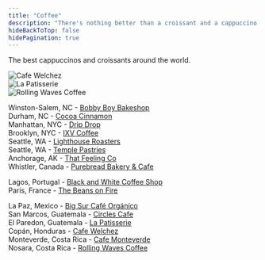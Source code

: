 ```yaml
---
title: "Coffee"
description: "There's nothing better than a croissant and a cappuccino."
hideBackToTop: false
hidePagination: true
---
```


The best cappuccinos and croissants around the world.

<div class="image-row">

![Cafe Welchez](/coffee/cafe-welchez.jpeg#small "Cafe Welchez - Honduras") \
![La Patisserie](/coffee/la-patisserie.jpeg#small "La Patisserie - Guatemala") \
![Rolling Waves Coffee](/coffee/rolling-waves.jpeg#small "Rolling Waves Coffee - Costa Rica")

</div>

Winston-Salem, NC - [Bobby Boy Bakeshop](https://www.bobbyboybakeshop.com/) \
Durham, NC - [Cocoa Cinnamon](https://littlewaves.coffee/pages/old-north-durham) \
Manhattan, NYC - [Drip Drop](https://www.dripdrop.nyc/) \
Brooklyn, NYC - [IXV Coffee](https://www.ixvcoffee.com/) \
Seattle, WA - [Lighthouse Roasters](https://lighthouseroasters.com/) \
Seattle, WA - [Temple Pastries](https://www.templepastries.com/) \
Anchorage, AK - [That Feeling Co](https://www.thatfeeling.co/) \
Whistler, Canada - [Purebread Bakery & Cafe](https://www.purebread.ca/)

Lagos, Portugal - [Black and White Coffee Shop](https://blackandwhitelagos.com/) \
Paris, France - [The Beans on Fire](https://www.thebeansonfire.com/)

La Paz, Mexico - [Big Sur Café Orgáníco](https://www.facebook.com/BigSurCafeOrganico/) \
San Marcos, Guatemala - [Circles Cafe](https://www.instagram.com/circlescafebakery/) \
El Paredon, Guatemala - [La Patisserie](https://www.instagram.com/lapatisserieelparedon/) \
Copán, Honduras - [Cafe Welchez](https://cafehonduras.com/) \
Monteverde, Costa Rica - [Cafe Monteverde](https://cafedemonteverde.com/) \
Nosara, Costa Rica - [Rolling Waves Coffee](https://rollingwavescr.com/)
